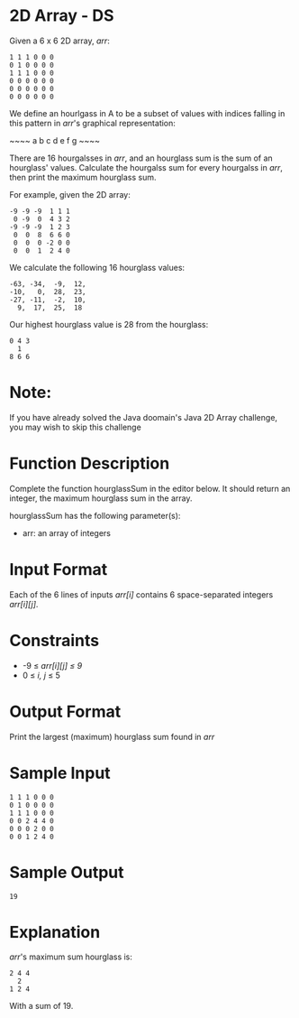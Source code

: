 # 2D Array - DS
<p>Given a 6 x 6 2D array, <em>arr</em>:</p>

~~~~
1 1 1 0 0 0
0 1 0 0 0 0
1 1 1 0 0 0
0 0 0 0 0 0
0 0 0 0 0 0
0 0 0 0 0 0
~~~~

<p>We define an hourlgass in A to be a subset of values with indices falling in this pattern in <em>arr</em>'s graphical representation:</p>
~~~~
a b c
  d  
e f g
~~~~
<p>There are 16 hourgalsses in <em>arr</em>, and an hourglass sum is the sum of an hourglass' values. Calculate the hourgalss sum for every hourgalss in <em>arr</em>, then print the maximum hourglass sum.</p>
<p>For example, given the 2D array:</p>

~~~~
-9 -9 -9  1 1 1
 0 -9  0  4 3 2
-9 -9 -9  1 2 3
 0  0  8  6 6 0
 0  0  0 -2 0 0
 0  0  1  2 4 0
~~~~

<p>We calculate the following 16 hourglass values:</p>

~~~~
-63, -34,  -9,  12,
-10,   0,  28,  23,
-27, -11,  -2,  10,
  9,  17,  25,  18
~~~~

<p>Our highest hourglass value is 28 from the hourglass:</p>

~~~~
0 4 3
  1  
8 6 6
~~~~


# Note:
If you have already solved the Java doomain's Java 2D Array challenge, you may wish to skip this challenge

# Function Description
<p>Complete the function hourglassSum in the editor below. It should return an integer, the maximum hourglass sum in the array.</p>
<p>hourglassSum has the following parameter(s):</p>
<ul>
<li>arr: an array of integers</li>
</ul>

# Input Format
<p>Each of the 6 lines of inputs <em>arr[i]</em> contains 6 space-separated integers <em>arr[i][j]</em>.</p>

# Constraints
<ul>
<li>-9 ≤ <em>arr[i][j] ≤ 9</em></li>
<li>0 ≤ <em>i, j</em> ≤ 5</li>
</ul>

# Output Format
<p>Print the largest (maximum) hourglass sum found in <em>arr</em></p>

# Sample Input
~~~~
1 1 1 0 0 0
0 1 0 0 0 0
1 1 1 0 0 0
0 0 2 4 4 0
0 0 0 2 0 0
0 0 1 2 4 0
~~~~

# Sample Output
~~~~
19
~~~~

# Explanation
<p><em>arr</em>'s maximum sum hourglass is:</p>

~~~~
2 4 4
  2  
1 2 4
~~~~

<p>With a sum of 19.
